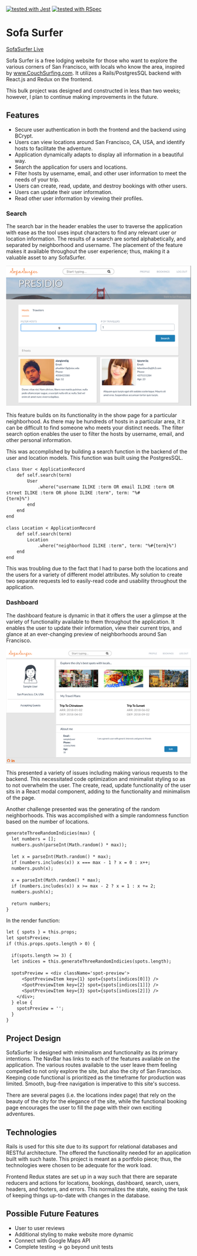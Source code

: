 [![tested with Jest](https://img.shields.io/badge/tested_with-jest-99424f.svg)](https://github.com/facebook/jest)
[![tested with RSpec](https://img.shields.io/badge/tested_with-RSpec-99424f.svg)](https://github.com/rspec/rspec)

# Sofa Surfer

[SofaSurfer Live](https://sofasurfer.herokuapp.com/)

Sofa Surfer is a free lodging website for those who want to explore the various corners of San Francisco, with locals who know the area, inspired by www.CouchSurfing.com.  It utilizes a Rails/PostgresSQL backend with React.js and Redux on the frontend.

This bulk project was designed and constructed in less than two weeks; however, I plan to continue making improvements in the future.

## Features

* Secure user authentication in both the frontend and the backend using BCrypt.
* Users can view locations around San Francisco, CA, USA, and identify hosts to facilitate the adventure.
* Application dynamically adapts to display all information in a beautiful way.
* Search the application for users and locations.
* Filter hosts by username, email, and other user information to meet the needs of your trip.
* Users can create, read, update, and destroy bookings with other users.
* Users can update their user information.
* Read other user information by viewing their profiles.

### Search

The search bar in the header enables the user to traverse the application with ease as the tool uses input characters to find any relevant user or location information.  The results of a search are sorted alphabetically, and separated by neighborhood and username.  The placement of the feature makes it available throughout the user experience; thus, making it a valuable asset to any SofaSurfer.  

![](app/assets/images/location_show_page.png)

This feature builds on its functionality in the show page for a particular neighborhood.  As there may be hundreds of hosts in a particular area, it it can be difficult to find someone who meets your distinct needs.  The filter search option enables the user to filter the hosts by username, email, and other personal information.

This was accomplished by building a search function in the backend of the user and location models.  This function was built using the PostgresSQL.

    class User < ApplicationRecord
        def self.search(term)
            User
                .where("username ILIKE :term OR email ILIKE :term OR street ILIKE :term OR phone ILIKE :term", term: "%#                        {term}%")
            end
        end
    end

    class Location < ApplicationRecord
        def self.search(term)
            Location
                .where("neighborhood ILIKE :term", term: "%#{term}%")
        end
    end

This was troubling due to the fact that I had to parse both the locations and the users for a variety of different model attributes. My solution to create two separate requests led to easily-read code and usability throughout the application.

### Dashboard

The dashboard feature is dynamic in that it offers the user a glimpse at the variety of functionality available to them throughout the application. It enables the user to update their information, view their current trips, and glance at an ever-changing preview of neighborhoods around San Francisco.

![](app/assets/images/dashboard.png)

This presented a variety of issues including making various requests to the backend. This necessitated code optimization and minimalist styling so as to not overwhelm the user.  The create, read, update functionality of the user sits in a React modal component, adding to the functionality and minimalism of the page.  

Another challenge presented was the generating of the random neighborhoods. This was accomplished with a simple randomness function based on the number of locations.

    generateThreeRandomIndicies(max) {
      let numbers = [];
      numbers.push(parseInt(Math.random() * max));

      let x = parseInt(Math.random() * max);
      if (numbers.includes(x)) x === max - 1 ? x = 0 : x++;
      numbers.push(x);

      x = parseInt(Math.random() * max);
      if (numbers.includes(x)) x >= max - 2 ? x = 1 : x += 2;
      numbers.push(x);

      return numbers;
    }

In the render function:

    let { spots } = this.props;
    let spotsPreview;
    if (this.props.spots.length > 0) {

      if(spots.length >= 3) {
      let indices = this.generateThreeRandomIndicies(spots.length);

      spotsPreview = <div className='spot-preview'>
          <SpotPreviewItem key={1} spot={spots[indices[0]]} />
          <SpotPreviewItem key={2} spot={spots[indices[1]]} />
          <SpotPreviewItem key={3} spot={spots[indices[2]]} />
        </div>;
      } else {
        spotsPreview = '';
      }
    }

## Project Design

SofaSurfer is designed with minimalism and functionality as its primary intentions. The NavBar has links to each of the features available on the application. The various routes available to the user leave them feeling compelled to not only explore the site, but also the city of San Francisco. Keeping code functional is prioritized as the timeframe for production was limited. Smooth, bug-free navigation is imperative to this site's success.  

There are several pages (i.e. the locations index page) that rely on the beauty of the city for the elegance of the site, while the functional booking page encourages the user to fill the page with their own exciting adventures.

## Technologies

Rails is used for this site due to its support for relational databases and RESTful architecture.  The offered the functionality needed for an application built with such haste.  This project is meant as a portfolio piece; thus, the technologies were chosen to be adequate for the work load.

Frontend Redux states are set up in a way such that there are separate reducers and actions for locations, bookings, dashboard, search, users, headers, and footers, and errors. This normalizes the state, easing the task of keeping things up-to-date with changes in the database.

## Possible Future Features

* User to user reviews
* Additional styling to make website more dynamic
* Connect with Google Maps API
* Complete testing -> go beyond unit tests
